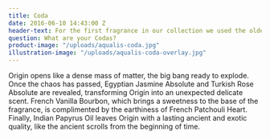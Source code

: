 ```yaml
---
title: Coda
date: 2016-06-10 14:43:00 Z
header-text: For the first fragrance in our collection we used the oldest ingredients in perfumery to create an ode to the first pioneers of fragrance.
question: What are your Codas?
product-image: "/uploads/aqualis-coda.jpg"
illustration-image: "/uploads/aqualis-coda-overlay.jpg"
---
```


Origin opens like a dense mass of matter, the big bang ready to explode. Once the chaos has passed, Egyptian Jasmine Absolute and Turkish Rose Absolute are revealed, transforming Origin into an unexpected delicate scent. French Vanilla Bourbon, which brings a sweetness to the base of the fragrance, is complimented by the earthiness of French Patchouli Heart. Finally, Indian Papyrus Oil leaves Origin with a lasting ancient and exotic quality, like the ancient scrolls from the beginning of time.